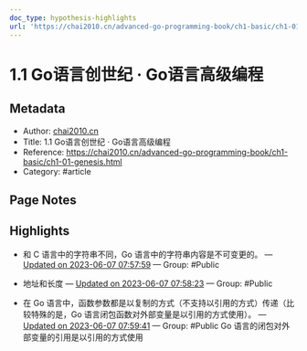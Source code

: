 ```yaml
---
doc_type: hypothesis-highlights
url: 'https://chai2010.cn/advanced-go-programming-book/ch1-basic/ch1-01-genesis.html'
---
```


#  1.1 Go语言创世纪 · Go语言高级编程

## Metadata
- Author: [chai2010.cn]()
- Title: 1.1 Go语言创世纪 · Go语言高级编程
- Reference: https://chai2010.cn/advanced-go-programming-book/ch1-basic/ch1-01-genesis.html
- Category: #article

## Page Notes
## Highlights
- 和 C 语言中的字符串不同，Go 语言中的字符串内容是不可变更的。 — [Updated on 2023-06-07 07:57:59](https://hyp.is/9vXTWATFEe6fkYcTUL6gGg/chai2010.cn/advanced-go-programming-book/ch1-basic/ch1-01-genesis.html) — Group: #Public

- 地址和长度 — [Updated on 2023-06-07 07:58:23](https://hyp.is/BZQkRgTGEe6wltdMrJAjNQ/chai2010.cn/advanced-go-programming-book/ch1-basic/ch1-01-genesis.html) — Group: #Public

- 在 Go 语言中，函数参数都是以复制的方式（不支持以引用的方式）传递（比较特殊的是，Go 语言闭包函数对外部变量是以引用的方式使用）。 — [Updated on 2023-06-07 07:59:41](https://hyp.is/M_kVxgTGEe6-jpPjhuE8hg/chai2010.cn/advanced-go-programming-book/ch1-basic/ch1-01-genesis.html) — Group: #Public
    Go 语言的闭包对外部变量的引用是以引用的方式使用


